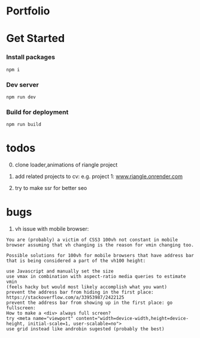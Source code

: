 # Portfolio 

# Get Started

### Install packages
```
npm i
```

### Dev server
```
npm run dev 
```

### Build for deployment
```
npm run build 
```


# todos
0. clone loader,animations of riangle project  

1. add related projects to cv: e.g. project 1: www.riangle.onrender.com
2. try to make ssr for better seo

# bugs
1. vh issue with mobile browser:
```
You are (probably) a victim of CSS3 100vh not constant in mobile browser assuming that vh changing is the reason for vmin changing too.

Possible solutions for 100vh for mobile browsers that have address bar that is being considered a part of the vh100 height:

use Javascript and manually set the size
use vmax in combination with aspect-ratio media queries to estimate vmin
(feels hacky but would most likely accomplish what you want)
prevent the address bar from hiding in the first place: https://stackoverflow.com/a/33953987/2422125
prevent the address bar from showing up in the first place: go fullscreen:
How to make a <div> always full screen?
try <meta name="viewport" content="width=device-width,height=device-height, initial-scale=1, user-scalable=no">
use grid instead like androbin sugested (probably the best)
```
